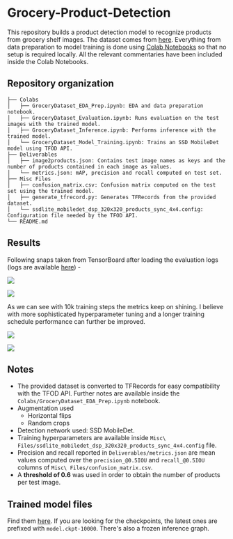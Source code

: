 # Grocery-Product-Detection
This repository builds a product detection model to recognize products from grocery shelf images. The dataset comes from [here](https://github.com/gulvarol/grocerydataset). Everything from data preparation to model training is done using [Colab Notebooks](https://colab.research.google.com/) so that no setup is required locally. All the relevant commentaries have been included inside the Colab Notebooks. 

## Repository organization

```
├── Colabs
│   ├── GroceryDataset_EDA_Prep.ipynb: EDA and data preparation notebook. 
│   ├── GroceryDataset_Evaluation.ipynb: Runs evaluation on the test images with the trained model.
│   ├── GroceryDataset_Inference.ipynb: Performs inference with the trained model.
│   └── GroceryDataset_Model_Training.ipynb: Trains an SSD MobileDet model using TFOD API.
├── Deliverables
│   ├── image2products.json: Contains test image names as keys and the number of products contained in each image as values.
│   └── metrics.json: mAP, precision and recall computed on test set.
├── Misc Files
│   ├── confusion_matrix.csv: Confusion matrix computed on the test set using the trained model.
│   ├── generate_tfrecord.py: Generates TFRecords from the provided dataset. 
│   └── ssdlite_mobiledet_dsp_320x320_products_sync_4x4.config: Configuration file needed by the TFOD API. 
└── README.md
```

## Results

Following snaps taken from TensorBoard after loading the evaluation logs (logs are available [here](https://github.com/sayakpaul/Grocery-Product-Detection/releases/download/v0.1.0/product-detection.zip)) - 

![](https://i.ibb.co/7ttLyBt/Screenshot-2021-01-16-at-8-42-58-PM.png)

![](https://i.ibb.co/GMLTnwQ/Screenshot-2021-01-16-at-8-43-26-PM.png)

As we can see with 10k training steps the metrics keep on shining. I believe with more sophisticated hyperparameter tuning and a longer training schedule performance can further be improved. 

![](https://i.ibb.co/xSxXSRF/Screenshot-2021-01-16-at-8-44-32-PM.png)

![](https://i.ibb.co/6gTxm6V/Screenshot-2021-01-16-at-8-46-51-PM.png)

## Notes
* The provided dataset is converted to TFRecords for easy compatibility with the TFOD API. Further notes are available inside the `Colabs/GroceryDataset_EDA_Prep.ipynb` notebook.
* Augmentation used
	* Horizontal flips
	* Random crops
* Detection network used: SSD MobileDet.
* Training hyperparameters are available inside `Misc\ Files/ssdlite_mobiledet_dsp_320x320_products_sync_4x4.config` file. 
* Precision and recall reported in `Deliverables/metrics.json` are mean values computed over the `precision_@0.5IOU` and `recall_@0.5IOU` columns of `Misc\ Files/confusion_matrix.csv`.
* A **threshold of 0.6** was used in order to obtain the number of products per test image. 

## Trained model files

Find them [here](https://github.com/sayakpaul/Grocery-Product-Detection/releases/download/v0.1.0/product-detection.zip). If you are looking for the checkpoints, the latest ones are prefixed with `model.ckpt-10000`. There's also a frozen inference graph. 


